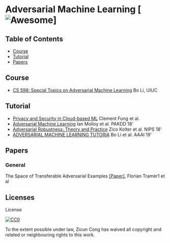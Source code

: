 # Adversarial Machine Learning [![Awesome](https://cdn.rawgit.com/sindresorhus/awesome/d7305f38d29fed78fa85652e3a63e154dd8e8829/media/badge.svg)]

## Table of Contents
 - [Course](#course)
 - [Tutorial](#tutorial)
 - [Papers](#papers)

## Course
* [CS 598:  Special Topics on Adversarial Machine Learning](http://www.crystal-boli.com/teaching.html) Bo Li, UIUC

## Tutorial
* [Privacy and Security in Cloud-based ML](https://www.cs.ubc.ca/~bestchai/teaching/cs416_2018w1/lectures/Private-ML-in-the-Cloud-oct23.pdf) Clement Fung et al.
* [Adversarial Machine Learning](http://www.research.ibm.com/labs/ireland/nemesis2018/pdf/tutorial.pdf) Ian Molloy et al. PAKDD 18'
* [Adversarial Robustness: Theory and Practice](https://adversarial-ml-tutorial.org) Zico Kolter et al. NIPS 18'
* [ADVERSARIAL MACHINE LEARNING TUTORIA](https://aaai18adversarial.github.io) Bo Li et al. AAAI 19'

## Papers

### General

The Space of Transferable Adversarial Examples [\[Paper\]](https://arxiv.org/abs/1704.03453), Florian Tramèr1 et al

## Licenses
License

[![CC0](http://i.creativecommons.org/p/zero/1.0/88x31.png)](http://creativecommons.org/publicdomain/zero/1.0/)

To the extent possible under law, Zicun Cong has waived all copyright and related or neighbouring rights to this work.


